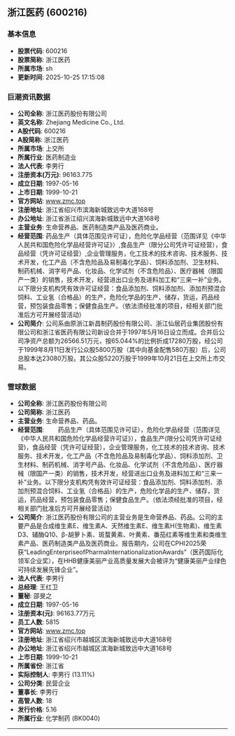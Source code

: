 ## 浙江医药 (600216)

### 基本信息

- **股票代码**: 600216
- **股票简称**: 浙江医药
- **所属市场**: sh
- **更新时间**: 2025-10-25 17:15:08

### 巨潮资讯数据

- **公司全称**: 浙江医药股份有限公司
- **英文名称**: Zhejiang Medicine Co., Ltd.
- **A股代码**: 600216
- **A股简称**: 浙江医药
- **所属市场**: 上交所
- **所属行业**: 医药制造业
- **法人代表**: 李男行
- **注册资本(万元)**: 96163.775
- **成立日期**: 1997-05-16
- **上市日期**: 1999-10-21
- **官方网站**: www.zmc.top
- **注册地址**: 浙江省绍兴市滨海新城致远中大道168号
- **办公地址**: 浙江省浙江绍兴滨海新城致远中大道168号
- **主营业务**: 生命营养品、医药制造类产品及医药商业。
- **经营范围**: 药品生产（具体范围见许可证），危险化学品经营（范围详见《中华人民共和国危险化学品经营许可证》）,食品生产（限分公司凭许可证经营），食品经营（凭许可证经营）,企业管理服务，化工技术的技术咨询、技术服务、技术开发，化工产品（不含危险品及易制毒化学品）、饲料添加剂、卫生材料、制药机械、消字号产品、化妆品、化学试剂（不含危险品）、医疗器械（限国产一类）的销售，技术开发，经营进出口业务及进料加工和“三来一补”业务。以下限分支机构凭有效许可证经营：食品添加剂、饲料添加剂、添加剂预混合饲料、工业氢（合格品）的生产，危险化学品的生产、储存，货运，药品经营，预包装食品零售；保健食品生产。（依法须经批准的项目，经相关部门批准后方可开展经营活动）
- **公司简介**: 公司系由原浙江新昌制药股份有限公司、浙江仙居药业集团股份有限公司和浙江省医药有限公司新设合并于1997年5月16日设立而成。合并后公司净资产总额为26566.51万元，按65.044%的比例折成17280万股，经公司于1999年8月11日发行公众股5800万股（其中向基金配售580万股）后，公司总股本达23080万股。其公众股5220万股于1999年10月21日在上交所上市交易。

### 雪球数据

- **公司全称**: 浙江医药股份有限公司
- **公司简称**: 浙江医药
- **主营业务**: 生命营养品、药品。
- **经营范围**: 　　药品生产（具体范围见许可证），危险化学品经营（范围详见《中华人民共和国危险化学品经营许可证》），食品生产(限分公司凭许可证经营)，食品经营（凭许可证经营），企业管理服务，化工技术的技术咨询、技术服务、技术开发，化工产品（不含危险品及易制毒化学品）、饲料添加剂、卫生材料、制药机械、消字号产品、化妆品、化学试剂（不含危险品）、医疗器械（限国产一类）的销售，技术开发，经营进出口业务及进料加工和“三来一补”业务。以下限分支机构凭有效许可证经营：食品添加剂、饲料添加剂、添加剂预混合饲料、工业氢（合格品）的生产，危险化学品的生产、储存，货运，药品经营，预包装食品零售；保健食品生产。（依法须经批准的项目，经相关部门批准后方可开展经营活动）
- **公司简介**: 浙江医药股份有限公司的主营业务是生命营养品、药品。公司的主要产品是合成维生素E、维生素A、天然维生素E、维生素H(生物素)、维生素D3、辅酶Q10、β-胡萝卜素、斑蝥黄素、叶黄素、番茄红素等维生素和类维生素产品、医药制造类产品及医药商业。报告期内，公司在CPHI2025荣获“LeadingEnterpriseofPharmaInternationalizationAwards”（医药国际化领军企业奖），在HHB健康美丽产业高质量发展大会被评为“健康美丽产业绿色可持续发展先锋企业”。
- **法人代表**: 李男行
- **总经理**: 王红卫
- **董秘**: 邵旻之
- **成立日期**: 1997-05-16
- **注册资本(元)**: 96163.77万元
- **员工人数**: 5815
- **官方网站**: www.zmc.top
- **注册地址**: 浙江省绍兴市越城区滨海新城致远中大道168号
- **办公地址**: 浙江省绍兴市越城区滨海新城致远中大道168号
- **上市日期**: 1999-10-21
- **所属省份**: 浙江省
- **实际控制人**: 李男行 (13.11%)
- **公司分类**: 民营企业
- **董事长**: 李男行
- **高管人数**: 18
- **发行价格**: 5.16
- **所属行业**: 化学制药 (BK0040)

---